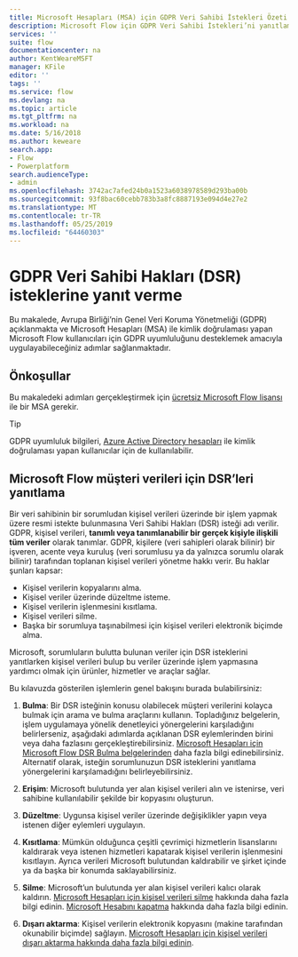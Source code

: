 ```yaml
---
title: Microsoft Hesapları (MSA) için GDPR Veri Sahibi İstekleri Özeti| Microsoft Docs
description: Microsoft Flow için GDPR Veri Sahibi İstekleri’ni yanıtlamayı öğrenin.
services: ''
suite: flow
documentationcenter: na
author: KentWeareMSFT
manager: KFile
editor: ''
tags: ''
ms.service: flow
ms.devlang: na
ms.topic: article
ms.tgt_pltfrm: na
ms.workload: na
ms.date: 5/16/2018
ms.author: keweare
search.app:
- Flow
- Powerplatform
search.audienceType:
- admin
ms.openlocfilehash: 3742ac7afed24b0a1523a6038978589d293ba00b
ms.sourcegitcommit: 93f8bac60cebb783b3a8fc8887193e094d4e27e2
ms.translationtype: MT
ms.contentlocale: tr-TR
ms.lasthandoff: 05/25/2019
ms.locfileid: "64460303"
---
```

# <a name="respond-to-gdpr-data-subject-rights-dsrs-requests"></a>GDPR Veri Sahibi Hakları (DSR) isteklerine yanıt verme

Bu makalede, Avrupa Birliği’nin Genel Veri Koruma Yönetmeliği (GDPR) açıklanmakta ve Microsoft Hesapları (MSA) ile kimlik doğrulaması yapan Microsoft Flow kullanıcıları için GDPR uyumluluğunu desteklemek amacıyla uygulayabileceğiniz adımlar sağlanmaktadır.

## <a name="prerequisites"></a>Önkoşullar

Bu makaledeki adımları gerçekleştirmek için [ücretsiz Microsoft Flow lisansı](https://flow.microsoft.com/pricing/) ile bir MSA gerekir.

>[!TIP]
> GDPR uyumluluk bilgileri, [Azure Active Directory hesapları](gdpr-dsr-summary.md) ile kimlik doğrulaması yapan kullanıcılar için de kullanılabilir.
>
>

## <a name="respond-to-dsrs-for-microsoft-flow-customer-data"></a>Microsoft Flow müşteri verileri için DSR’leri yanıtlama

Bir veri sahibinin bir sorumludan kişisel verileri üzerinde bir işlem yapmak üzere resmi istekte bulunmasına Veri Sahibi Hakları (DSR) isteği adı verilir. GDPR, kişisel verileri, **tanımlı veya tanımlanabilir bir gerçek kişiyle ilişkili tüm veriler** olarak tanımlar. GDPR, kişilere (veri sahipleri olarak bilinir) bir işveren, acente veya kuruluş (veri sorumlusu ya da yalnızca sorumlu olarak bilinir) tarafından toplanan kişisel verileri yönetme hakkı verir. Bu haklar şunları kapsar:

* Kişisel verilerin kopyalarını alma.
* Kişisel veriler üzerinde düzeltme isteme.
* Kişisel verilerin işlenmesini kısıtlama.
* Kişisel verileri silme.
* Başka bir sorumluya taşınabilmesi için kişisel verileri elektronik biçimde alma.

Microsoft, sorumluların bulutta bulunan veriler için DSR isteklerini yanıtlarken kişisel verileri bulup bu veriler üzerinde işlem yapmasına yardımcı olmak için ürünler, hizmetler ve araçlar sağlar.

Bu kılavuzda gösterilen işlemlerin genel bakışını burada bulabilirsiniz:

1. **Bulma**: Bir DSR isteğinin konusu olabilecek müşteri verilerini kolayca bulmak için arama ve bulma araçlarını kullanın. Topladığınız belgelerin, işlem uygulamaya yönelik denetleyici yönergelerini karşıladığını belirlerseniz, aşağıdaki adımlarda açıklanan DSR eylemlerinden birini veya daha fazlasını gerçekleştirebilirsiniz. [Microsoft Hesapları için Microsoft Flow DSR Bulma belgelerinden](gdpr-dsr-discovery-msa.md) daha fazla bilgi edinebilirsiniz. Alternatif olarak, isteğin sorumlunuzun DSR isteklerini yanıtlama yönergelerini karşılamadığını belirleyebilirsiniz.

1. **Erişim**: Microsoft bulutunda yer alan kişisel verileri alın ve istenirse, veri sahibine kullanılabilir şekilde bir kopyasını oluşturun.

1. **Düzeltme**: Uygunsa kişisel veriler üzerinde değişiklikler yapın veya istenen diğer eylemleri uygulayın.

1. **Kısıtlama**: Mümkün olduğunca çeşitli çevrimiçi hizmetlerin lisanslarını kaldırarak veya istenen hizmetleri kapatarak kişisel verilerin işlenmesini kısıtlayın. Ayrıca verileri Microsoft bulutundan kaldırabilir ve şirket içinde ya da başka bir konumda saklayabilirsiniz.

1. **Silme**: Microsoft’un bulutunda yer alan kişisel verileri kalıcı olarak kaldırın. [Microsoft Hesapları için kişisel verileri silme](gdpr-dsr-delete-msa.md) hakkında daha fazla bilgi edinin. [Microsoft Hesabını kapatma](gdpr-dsr-accountclose-msa.md) hakkında daha fazla bilgi edinin.

1. **Dışarı aktarma**: Kişisel verilerin elektronik kopyasını (makine tarafından okunabilir biçimde) sağlayın. [Microsoft Hesapları için kişisel verileri dışarı aktarma hakkında daha fazla bilgi edinin](gdpr-dsr-export-msa.md).
